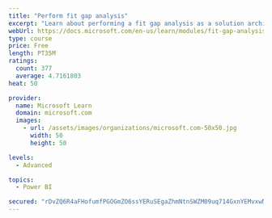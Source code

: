 ```yaml
---
title: "Perform fit gap analysis"
excerpt: "Learn about performing a fit gap analysis as a solution architect for Dynamics 365 and Microsoft Power Platform."
webUrl: https://docs.microsoft.com/en-us/learn/modules/fit-gap-analysis/
type: course
price: Free
length: PT35M
ratings:
  count: 377
  average: 4.7161803
heat: 50

provider:
  name: Microsoft Learn
  domain: microsoft.com
  images:
    - url: /assets/images/organizations/microsoft.com-50x50.jpg
      width: 50
      height: 50

levels:
  - Advanced

topics:
  - Power BI

secured: "rDvZQ6R4aFHofumfPGOGmZO6ssYERuSEgaZhmNtnSWZM09uq714GxnYEMvxwNK96Fy948Uiust6o7e+9OMYBP2BqblUx2Dr1KpqB07bOvfRK62kmEUVYDMwgjFJEgivm7QUZCq+BVTU5zBuza4j+g4bsfpf3E/qLKe4qlideuKyjTpIIZvM5rca3x9bVOKGz4g653ZmSiOG7aMpdOi6If9TNnDlf2C0sWznkY4Tb80LH5HAyCXgqRXGmfGxYNHamm2vUkwXpdqA/rOmgQaOu4pcuJILuS8EBZcjGQevx1qjXoZ9F1QxD7i1/rrl+mnKyUGqw8p+Bfp6llY53q0j+zM9ksJixJvLYTxYKORsmmth/N1WOmBfTFFpO+JJvJz1xPpL+w8akN2ZM7L7ALY+Sq9wdavMSO+je5z5ftzu5+KA=;vQ/3aCFRysx0lxpBD+smUw=="
---
```


